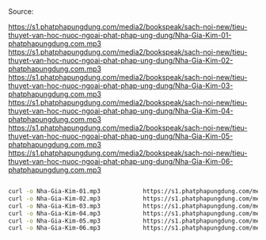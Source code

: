 
Source: 

https://s1.phatphapungdung.com/media2/bookspeak/sach-noi-new/tieu-thuyet-van-hoc-nuoc-ngoai-phat-phap-ung-dung/Nha-Gia-Kim-01-phatphapungdung.com.mp3
https://s1.phatphapungdung.com/media2/bookspeak/sach-noi-new/tieu-thuyet-van-hoc-nuoc-ngoai-phat-phap-ung-dung/Nha-Gia-Kim-02-phatphapungdung.com.mp3
https://s1.phatphapungdung.com/media2/bookspeak/sach-noi-new/tieu-thuyet-van-hoc-nuoc-ngoai-phat-phap-ung-dung/Nha-Gia-Kim-03-phatphapungdung.com.mp3
https://s1.phatphapungdung.com/media2/bookspeak/sach-noi-new/tieu-thuyet-van-hoc-nuoc-ngoai-phat-phap-ung-dung/Nha-Gia-Kim-04-phatphapungdung.com.mp3
https://s1.phatphapungdung.com/media2/bookspeak/sach-noi-new/tieu-thuyet-van-hoc-nuoc-ngoai-phat-phap-ung-dung/Nha-Gia-Kim-05-phatphapungdung.com.mp3
https://s1.phatphapungdung.com/media2/bookspeak/sach-noi-new/tieu-thuyet-van-hoc-nuoc-ngoai-phat-phap-ung-dung/Nha-Gia-Kim-06-phatphapungdung.com.mp3


```sh

curl -o Nha-Gia-Kim-01.mp3            https://s1.phatphapungdung.com/media2/bookspeak/sach-noi-new/tieu-thuyet-van-hoc-nuoc-ngoai-phat-phap-ung-dung/Nha-Gia-Kim-01-phatphapungdung.com.mp3
curl -o Nha-Gia-Kim-02.mp3            https://s1.phatphapungdung.com/media2/bookspeak/sach-noi-new/tieu-thuyet-van-hoc-nuoc-ngoai-phat-phap-ung-dung/Nha-Gia-Kim-02-phatphapungdung.com.mp3
curl -o Nha-Gia-Kim-03.mp3            https://s1.phatphapungdung.com/media2/bookspeak/sach-noi-new/tieu-thuyet-van-hoc-nuoc-ngoai-phat-phap-ung-dung/Nha-Gia-Kim-03-phatphapungdung.com.mp3
curl -o Nha-Gia-Kim-04.mp3            https://s1.phatphapungdung.com/media2/bookspeak/sach-noi-new/tieu-thuyet-van-hoc-nuoc-ngoai-phat-phap-ung-dung/Nha-Gia-Kim-04-phatphapungdung.com.mp3
curl -o Nha-Gia-Kim-05.mp3            https://s1.phatphapungdung.com/media2/bookspeak/sach-noi-new/tieu-thuyet-van-hoc-nuoc-ngoai-phat-phap-ung-dung/Nha-Gia-Kim-05-phatphapungdung.com.mp3
curl -o Nha-Gia-Kim-06.mp3            https://s1.phatphapungdung.com/media2/bookspeak/sach-noi-new/tieu-thuyet-van-hoc-nuoc-ngoai-phat-phap-ung-dung/Nha-Gia-Kim-06-phatphapungdung.com.mp3

```